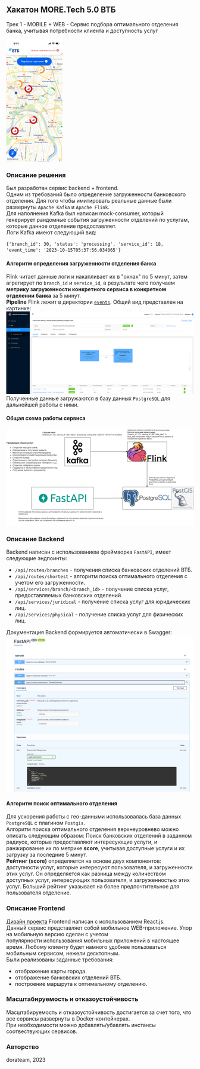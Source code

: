 ## Хакатон MORE.Tech 5.0 ВТБ

Трек 1 - MOBILE + WEB - Сервис подбора оптимального отделения банка, учитывая
потребности клиента и доступность услуг  

<img src="./imgs/main.png" width="30%">

### Описание решения
Был разработан сервис backend + frontend.  
Одним из требований было определение загруженности банковского отделения.
Для того чтобы имитировать реальные данные были развернуты `Apache Kafka` и `Apache Flink`.   
Для наполнения Kafka был написан mock-consumer, который генерирует рандомные события загруженности
отделений по услугам, которые данное отделение предоставляет.  
Логи Kafka имеют следующий вид:
```
{'branch_id': 30, 'status': 'processing', 'service_id': 18, 'event_time': '2023-10-15T05:37:56.034065'}
```
#### Алгоритм определения загруженности отделения банка
Flink читает данные логи и накапливает их в "окнах" по 5 минут, затем агрегирует по `branch_id` и `service_id`, 
в результате чего получаем **метрику загруженности конкретного сервиса в конкретном отделении банка** за 5 минут.  
**Pipeline** Flink лежит в директории [`events`](https://github.com/GoshkaLP/moretech_dora2023/blob/master/events/flink_pipeline.py).
Общий вид представлен на картинке:
![Pipiline Flink](./imgs/flink.png)
Полученные данные загружаются в базу данных `PostgreSQL` для дальнейшей работы с ними.

#### Общая схема работы сервиса
![Project Scheme](./imgs/project_scheme.png)

### Описание Backend
Backend написан с использованием фреймворка `FastAPI`, имеет следующие эндпоинты:
- `/api/routes/branches` - получения списка банковских отделений ВТБ. 
- `/api/routes/shortest` - алгоритм поиска оптимального отделения с учетом его загруженности.
- `/api/services/branch/<branch_id>` - получение списка услуг, предоставляемых банковских отделений.
- `/api/services/juridical` - получение списка услуг для юридических лиц.
- `/api/services/physical` - получение списка услуг для физических лиц.

Документация Backend формируется автоматически в Swagger:
![Swagger](./imgs/swagger.png)

#### Алгоритм поиск оптимального отделения
Для ускорения работы с гео-данными использовалась база данных `PostgreSQL` с плагином `Postgis`.  
Алгоритм поиска оптимального отделения верхнеуровнево можно описать следующим образом: 
Поиск банковских отделений в заданном радиусе, которые предоставляют интересующие услуги, и ранжирование их по метрике **score**, 
учитывая доступные услуги и их загрузку за последние 5 минут.  
**Рейтинг (score)** определяется на основе двух компонентов: доступности услуг, которые интересуют пользователя, и загруженности этих услуг.
Он определяется как разница между количеством доступных услуг, интересующих пользователя, и загруженностью этих услуг. 
Больший рейтинг указывает на более предпочтительное для пользователя отделение. 

### Описание Frontend
[Дизайн проекта](https://www.figma.com/file/YppRmx7BZZmDSU3hYkWwBn/%5Bdorateam%5D-MORE.Tech-5.0?type=design&node-id=140-2&mode=design)
Frontend написан с использованием React.js.  
Данный сервис представляет собой мобильное WEB-приложение. Упор на мобильную версию сделан с учетом  
популярности использования мобильных приложений в настоящее время. Любому клиенту будет намного удобнее
пользоваться мобильным сервисом, нежели десктопным.  
Были реализованы заданные требования: 
- отображение карты города.
- отображение банковских отделений ВТБ.
- построение маршрута к оптимальному отделению.


### Масштабируемость и отказоустойчивость
Масштабируемость и отказоустойчивость достигается за счет того, что все сервисы развернуты в Docker-контейнерах.  
При необходимости можно добавлять/убавлять инстансы соотвествующих сервисов.

### Авторство
dorateam, 2023
